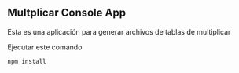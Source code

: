 ## Multplicar Console App

Esta es una aplicación para generar archivos de tablas de multiplicar

Ejecutar este comando

````````````
npm install
````````````